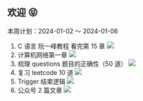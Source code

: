 ## 欢迎 😝

本周计划：2024-01-02 ～ 2024-01-06

1. C 语言 阮一峰教程 看完第 15 章 ![](https://progress-bar.dev/0/?title=Progress&width=120&color=babaca)
2. 计算机网络第一章 ![](https://progress-bar.dev/0/?title=Progress&width=120&color=babaca)
3. 梳理 questions 题目的正确性（50 道） ![](https://progress-bar.dev/100/?title=Progress&width=120&color=babaca)
4. 复习 leetcode 10 道 ![](https://progress-bar.dev/90/?title=Progress&width=120&color=babaca)
5. Trigger 结束逻辑 ![](https://progress-bar.dev/0/?title=Progress&width=120&color=babaca)
6. 公众号 2 篇文章 ![](https://progress-bar.dev/0/?title=Progress&width=120&color=babaca)